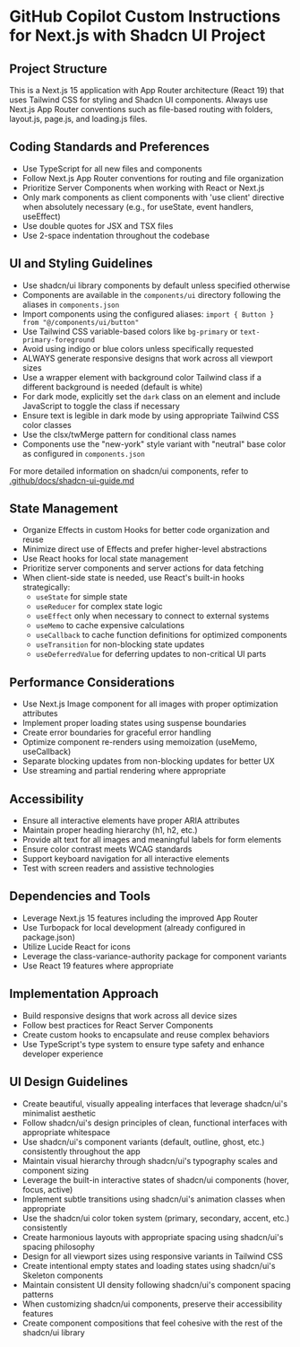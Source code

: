# GitHub Copilot Custom Instructions for Next.js with Shadcn UI Project

## Project Structure
This is a Next.js 15 application with App Router architecture (React 19) that uses Tailwind CSS for styling and Shadcn UI components. Always use Next.js App Router conventions such as file-based routing with folders, layout.js, page.js, and loading.js files.

## Coding Standards and Preferences
- Use TypeScript for all new files and components
- Follow Next.js App Router conventions for routing and file organization
- Prioritize Server Components when working with React or Next.js
- Only mark components as client components with 'use client' directive when absolutely necessary (e.g., for useState, event handlers, useEffect)
- Use double quotes for JSX and TSX files
- Use 2-space indentation throughout the codebase

## UI and Styling Guidelines
- Use shadcn/ui library components by default unless specified otherwise
- Components are available in the `components/ui` directory following the aliases in `components.json`
- Import components using the configured aliases: `import { Button } from "@/components/ui/button"`
- Use Tailwind CSS variable-based colors like `bg-primary` or `text-primary-foreground`
- Avoid using indigo or blue colors unless specifically requested
- ALWAYS generate responsive designs that work across all viewport sizes
- Use a wrapper element with background color Tailwind class if a different background is needed (default is white)
- For dark mode, explicitly set the `dark` class on an element and include JavaScript to toggle the class if necessary
- Ensure text is legible in dark mode by using appropriate Tailwind CSS color classes
- Use the clsx/twMerge pattern for conditional class names
- Components use the "new-york" style variant with "neutral" base color as configured in `components.json`

For more detailed information on shadcn/ui components, refer to [.github/docs/shadcn-ui-guide.md](./docs/shadcn-ui-guide.md)

## State Management
- Organize Effects in custom Hooks for better code organization and reuse
- Minimize direct use of Effects and prefer higher-level abstractions
- Use React hooks for local state management
- Prioritize server components and server actions for data fetching
- When client-side state is needed, use React's built-in hooks strategically:
  - `useState` for simple state
  - `useReducer` for complex state logic
  - `useEffect` only when necessary to connect to external systems
  - `useMemo` to cache expensive calculations
  - `useCallback` to cache function definitions for optimized components
  - `useTransition` for non-blocking state updates
  - `useDeferredValue` for deferring updates to non-critical UI parts

## Performance Considerations
- Use Next.js Image component for all images with proper optimization attributes
- Implement proper loading states using suspense boundaries
- Create error boundaries for graceful error handling
- Optimize component re-renders using memoization (useMemo, useCallback)
- Separate blocking updates from non-blocking updates for better UX
- Use streaming and partial rendering where appropriate

## Accessibility
- Ensure all interactive elements have proper ARIA attributes
- Maintain proper heading hierarchy (h1, h2, etc.)
- Provide alt text for all images and meaningful labels for form elements
- Ensure color contrast meets WCAG standards
- Support keyboard navigation for all interactive elements
- Test with screen readers and assistive technologies

## Dependencies and Tools
- Leverage Next.js 15 features including the improved App Router
- Use Turbopack for local development (already configured in package.json)
- Utilize Lucide React for icons
- Leverage the class-variance-authority package for component variants
- Use React 19 features where appropriate

## Implementation Approach
- Build responsive designs that work across all device sizes
- Follow best practices for React Server Components
- Create custom hooks to encapsulate and reuse complex behaviors
- Use TypeScript's type system to ensure type safety and enhance developer experience

## UI Design Guidelines
- Create beautiful, visually appealing interfaces that leverage shadcn/ui's minimalist aesthetic
- Follow shadcn/ui's design principles of clean, functional interfaces with appropriate whitespace
- Use shadcn/ui's component variants (default, outline, ghost, etc.) consistently throughout the app
- Maintain visual hierarchy through shadcn/ui's typography scales and component sizing
- Leverage the built-in interactive states of shadcn/ui components (hover, focus, active)
- Implement subtle transitions using shadcn/ui's animation classes when appropriate
- Use the shadcn/ui color token system (primary, secondary, accent, etc.) consistently
- Create harmonious layouts with appropriate spacing using shadcn/ui's spacing philosophy
- Design for all viewport sizes using responsive variants in Tailwind CSS
- Create intentional empty states and loading states using shadcn/ui's Skeleton components
- Maintain consistent UI density following shadcn/ui's component spacing patterns
- When customizing shadcn/ui components, preserve their accessibility features
- Create component compositions that feel cohesive with the rest of the shadcn/ui library
